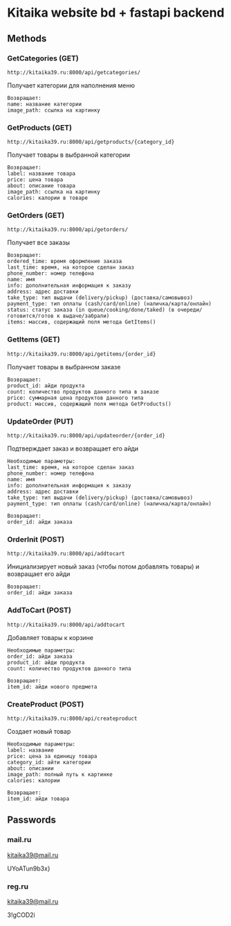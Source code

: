 # Kitaika website bd + fastapi backend
## Methods
### GetCategories (GET)
```
http://kitaika39.ru:8000/api/getcategories/
```
Получает категории для наполнения меню
```
Возвращает:
name: название категории
image_path: ссылка на картинку
```
### GetProducts (GET)
```
http://kitaika39.ru:8000/api/getproducts/{category_id}
```
Получает товары в выбранной категории
```
Возвращает:
label: название товара
price: цена товара
about: описание товара
image_path: ссылка на картинку
calories: калории в товаре
```
### GetOrders (GET)
```
http://kitaika39.ru:8000/api/getorders/
```
Получает все заказы
```
Возвращает:
ordered_time: время оформление заказа
last_time: время, на которое сделан заказ
phone_number: номер телефона
name: имя
info: дополнительная информация к заказу
address: адрес доставки
take_type: тип выдачи (delivery/pickup) (доставка/самовывоз)
payment_type: тип оплаты (cash/card/online) (наличка/карта/онлайн)
status: статус заказа (in queue/cooking/done/taked) (в очереди/готовится/готов к выдаче/забрали)
items: массив, содержащий поля метода GetItems()
```
### GetItems (GET)
```
http://kitaika39.ru:8000/api/getitems/{order_id}
```
Получает товары в выбранном заказе
```
Возвращает:
product_id: айди продукта 
count: количество продуктов данного типа в заказе
price: суммарная цена продуктов данного типа
product: массив, содержащий поля метода GetProducts()
```
### UpdateOrder (PUT)
```
http://kitaika39.ru:8000/api/updateorder/{order_id}
```
Подтверждает заказ и возвращает его айди
```
Необходимые параметры:
last_time: время, на которое сделан заказ
phone_number: номер телефона
name: имя
info: дополнительная информация к заказу
address: адрес доставки
take_type: тип выдачи (delivery/pickup) (доставка/самовывоз)
payment_type: тип оплаты (cash/card/online) (наличка/карта/онлайн)
```
```
Возвращает:
order_id: айди заказа
```
### OrderInit (POST)
```
http://kitaika39.ru:8000/api/addtocart
```
Инициализирует новый заказ (чтобы потом добавлять товары) и возвращает его айди
```
Возвращает:
order_id: айди заказа
```

### AddToCart (POST)
```
http://kitaika39.ru:8000/api/addtocart
```
Добавляет товары к корзине
```
Необходимые параметры:
order_id: айди заказа
product_id: айди продукта
count: количество продуктов данного типа
```
```
Возвращает:
item_id: айди нового предмета
```
### CreateProduct (POST)
```
http://kitaika39.ru:8000/api/createproduct
```
Создает новый товар
```
Необходимые параметры:
label: название
price: цена за единицу товара
category_id: айти категории
about: описании
image_path: полный путь к картинке
calories: калории
```
```
Возвращает:
item_id: айди товара
```

## Passwords
### mail.ru
kitaika39@mail.ru

UYoATun9b3x}
### reg.ru
kitaika39@mail.ru

3!gCOD2i
